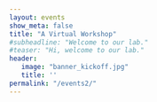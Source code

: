 ```yaml
---
layout: events
show_meta: false
title: "A Virtual Workshop"
#subheadline: "Welcome to our lab."
#teaser: "Hi, welcome to our lab."
header:
   image: "banner_kickoff.jpg"
   title: ''
permalink: "/events2/"
---
```


